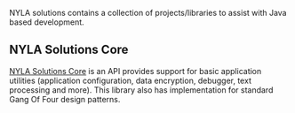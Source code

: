 NYLA solutions contains a collection of projects/libraries to assist with Java based development.

## NYLA Solutions Core

[NYLA Solutions Core](https://github.com/nyla-solutions/nyla/tree/master/nyla.solutions.core) is an API provides support for basic application utilities (application configuration, 
data encryption, debugger, text processing and more). This library also has implementation for standard Gang Of Four design patterns.


